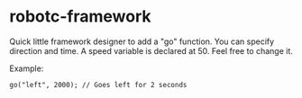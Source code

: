 # robotc-framework
Quick little framework designer to add a "go" function. You can specify direction and time. A speed variable is declared at 50. Feel free to change it.


Example:
```
go("left", 2000); // Goes left for 2 seconds
```
